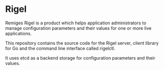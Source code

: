 # Rigel

Remiges Rigel is a product which helps application administrators to manage configuration parameters and their values for one or more live applications.

This repository contains the source code for the Rigel server, client library for Go and the command line interface called rigelctl.

It uses etcd as a backend storage for configuration parameters and their values.
